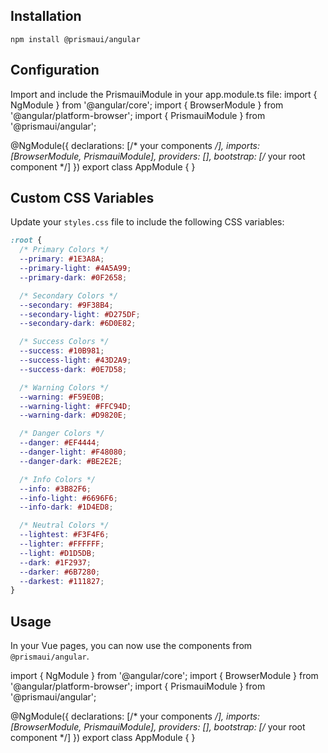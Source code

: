 ## Installation

```shell
npm install @prismaui/angular

```

## Configuration

Import and include the PrismauiModule in your app.module.ts file:
import { NgModule } from '@angular/core';
import { BrowserModule } from '@angular/platform-browser';
import { PrismauiModule } from '@prismaui/angular';

@NgModule({
  declarations: [/* your components */],
  imports: [BrowserModule, PrismauiModule],
  providers: [],
  bootstrap: [/* your root component */]
})
export class AppModule { }

## Custom CSS Variables

Update your `styles.css` file to include the following CSS variables:

```css
:root {
  /* Primary Colors */
  --primary: #1E3A8A;
  --primary-light: #4A5A99;
  --primary-dark: #0F2658;

  /* Secondary Colors */
  --secondary: #9F38B4;
  --secondary-light: #D275DF;
  --secondary-dark: #6D0E82;

  /* Success Colors */
  --success: #10B981;
  --success-light: #43D2A9;
  --success-dark: #0E7D58;

  /* Warning Colors */
  --warning: #F59E0B;
  --warning-light: #FFC94D;
  --warning-dark: #D9820E;

  /* Danger Colors */
  --danger: #EF4444;
  --danger-light: #F48080;
  --danger-dark: #BE2E2E;

  /* Info Colors */
  --info: #3B82F6;
  --info-light: #6696F6;
  --info-dark: #1D4ED8;

  /* Neutral Colors */
  --lightest: #F3F4F6;
  --lighter: #FFFFFF;
  --light: #D1D5DB;
  --dark: #1F2937;
  --darker: #6B7280;
  --darkest: #111827;
}
```

## Usage

In your Vue pages, you can now use the components from `@prismaui/angular`. 


import { NgModule } from '@angular/core';
import { BrowserModule } from '@angular/platform-browser';
import { PrismauiModule } from '@prismaui/angular';

@NgModule({
  declarations: [/* your components */],
  imports: [BrowserModule, PrismauiModule],
  providers: [],
  bootstrap: [/* your root component */]
})
export class AppModule { }
